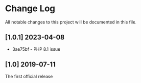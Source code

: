 Change Log
==========

All notable changes to this project will be documented in this file.

[1.0.1] 2023-04-08
------------------

* 3ae75bf - PHP 8.1 issue

[1.0] 2019-07-11
----------------

The first official release
